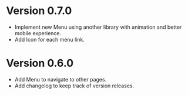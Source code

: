 # Version 0.7.0

- Implement new Menu using another library with animation and better mobile experience.
- Add Icon for each menu link.

# Version 0.6.0

- Add Menu to navigate to other pages.
- Add changelog to keep track of version releases.